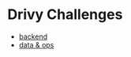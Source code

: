 # Drivy Challenges

- [backend](https://github.com/drivy/jobs/tree/master/backend)
- [data & ops](https://github.com/drivy/jobs/tree/master/data-ops)
